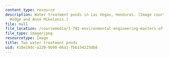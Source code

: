 ```yaml
---
content_type: resource
description: Water treatment ponds in Las Vegas, Honduras. (Image courtesy of Matt
  Hodge and Anne Mikelonis.)
file: null
file_location: /coursemedia/1-782-environmental-engineering-masters-of-engineering-project-fall-2007-spring-2008/418e19dca2209b9866a1fbb154225db8_1-782f07.jpg
file_type: image/jpeg
resourcetype: Image
title: Two water treatment ponds
uid: 418e19dc-a220-9b98-66a1-fbb154225db8
---
```

